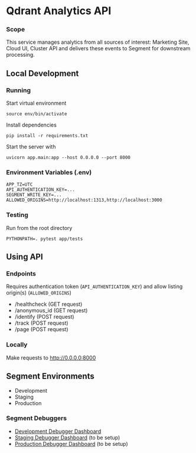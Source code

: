 # Qdrant Analytics API
### Scope
This service manages analytics from all sources of interest: Marketing Site, Cloud UI, Cluster API and delivers these events to Segment for downstream processing.

## Local Development
### Running
Start virtual environment
```
source env/bin/activate
```
Install dependencies
```
pip install -r requirements.txt
```

Start the server with
```
uvicorn app.main:app --host 0.0.0.0 --port 8000
```

### Environment Variables (.env)

```
APP_TZ=UTC
API_AUTHENTICATION_KEY=...
SEGMENT_WRITE_KEY=...
ALLOWED_ORIGINS=http://localhost:1313,http://localhost:3000
```

### Testing
Run from the root directory
```
PYTHONPATH=. pytest app/tests
```

## Using API

### Endpoints
Requires authentication token (`API_AUTHENTICATION_KEY`) and allow listing origin(s) (`ALLOWED_ORIGINS`)
- /healthcheck (GET request)
- /anonymous_id (GET request)
- /identify (POST request)
- /track (POST request)
- /page (POST request)

### Locally
Make requests to http://0.0.0.0:8000

## Segment Environments
- Development
- Staging
- Production

### Segment Debuggers
- [Development Debugger Dashboard](https://app.segment.com/qdrant-dev/sources/server_side_tracking/debugger)
- [Staging Debugger Dashboard](https://app.segment.com/qdrant-staging/sources/server_side_tracking/debugger) (to be setup)
- [Production Debugger Dashboard](https://app.segment.com/qdrant-production/sources/server_side_tracking/debugger) (to be setup)
